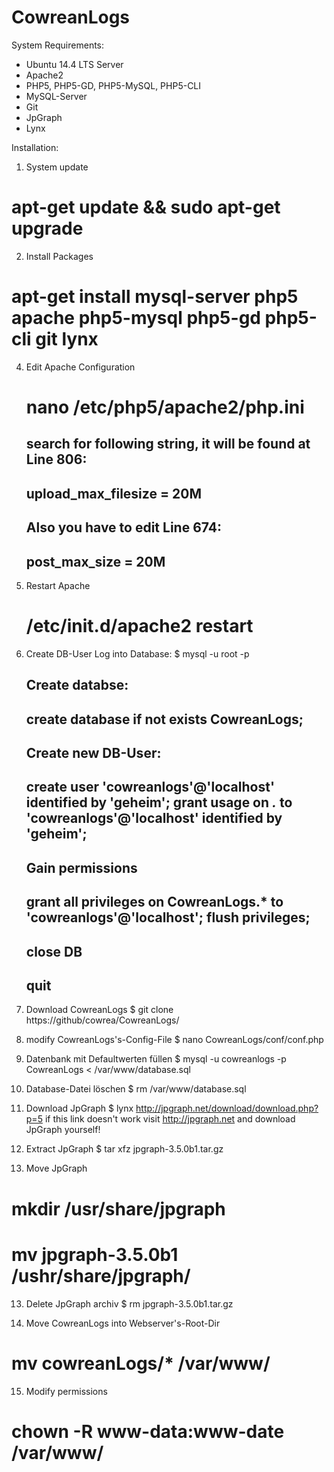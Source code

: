 # CowreanLogs

System Requirements:

- Ubuntu 14.4 LTS Server
- Apache2
- PHP5, PHP5-GD, PHP5-MySQL, PHP5-CLI
- MySQL-Server
- Git
- JpGraph
- Lynx

Installation:

1.  System update
  # apt-get update && sudo apt-get upgrade

  
2.  Install Packages
  # apt-get install mysql-server php5 apache php5-mysql php5-gd php5-cli git lynx


4.  Edit Apache Configuration
    # nano /etc/php5/apache2/php.ini
    
    search for following string, it will be found at Line 806:
    --------------------------
    upload_max_filesize = 20M
    --------------------------

    
    Also you have to edit Line 674:
    ---------------------
    post_max_size = 20M
    ---------------------
    

5.  Restart Apache
    # /etc/init.d/apache2 restart


6.  Create DB-User
    Log into Database:
    $ mysql -u root -p
    
    Create databse:
    -------------------------------------------
    create database if not exists CowreanLogs;
    -------------------------------------------
    
    Create new DB-User:
    ---------------------------------------------------------------------------
    create user 'cowreanlogs'@'localhost' identified by 'geheim';
    grant usage on *.* to 'cowreanlogs'@'localhost' identified by 'geheim';
    ---------------------------------------------------------------------------

    Gain permissions
    ----------------------------------------------------------------------
    grant all privileges on CowreanLogs.* to 'cowreanlogs'@'localhost';
    flush privileges;
    ----------------------------------------------------------------------
      
    close DB
    -----
    quit
    -----


6.  Download CowreanLogs
  $ git clone https://github/cowrea/CowreanLogs/

  
7. modify CowreanLogs's-Config-File
  $ nano CowreanLogs/conf/conf.php


8. Datenbank mit Defaultwerten füllen
  $ mysql -u cowreanlogs -p CowreanLogs < /var/www/database.sql

  
9. Database-Datei löschen
  $ rm /var/www/database.sql


10. Download JpGraph
  $ lynx http://jpgraph.net/download/download.php?p=5
  if this link doesn't work visit http://jpgraph.net and download JpGraph yourself!


11. Extract JpGraph
  $ tar xfz jpgraph-3.5.0b1.tar.gz


12. Move JpGraph
  # mkdir /usr/share/jpgraph
  # mv jpgraph-3.5.0b1 /ushr/share/jpgraph/


13. Delete JpGraph archiv
  $ rm jpgraph-3.5.0b1.tar.gz


14.  Move CowreanLogs into Webserver's-Root-Dir
  # mv cowreanLogs/* /var/www/
  

15.  Modify permissions
  # chown -R www-data:www-date /var/www/
